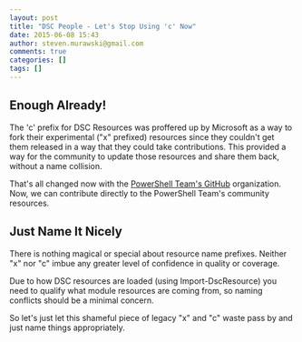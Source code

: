 ```yaml
---
layout: post
title: "DSC People - Let's Stop Using 'c' Now"
date: 2015-06-08 15:43
author: steven.murawski@gmail.com
comments: true
categories: []
tags: []
---
```



## Enough Already!





The 'c' prefix for DSC Resources was proffered up by Microsoft as a way to fork their experimental ("x" prefixed) resources since they couldn't get them released in a way that they could take contributions.  This provided a way for the community to update those resources and share them back, without a name collision.




That's all changed now with the [PowerShell Team's GitHub](https://github.com/powershell) organization.  Now, we can contribute directly to the PowerShell Team's community resources.




## Just Name It Nicely





There is nothing magical or special about resource name prefixes.  Neither "x" nor "c" imbue any greater level of confidence in quality or coverage.




Due to how DSC resources are loaded (using Import-DscResource) you need to qualify what module resources are coming from, so naming conflicts should be a minimal concern.




So let's just let this shameful piece of legacy "x" and "c" waste pass by and just name things appropriately.

